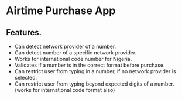 # Airtime Purchase App

## Features.
- Can detect network provider of a number.
- Can detect number of a specific network provider.
- Works for international code number for Nigeria.
- Validates if a number is in the correct format before purchase.
- Can restrict user from typing in a number, if no network provider is selected.
- Can restrict user from typing beyond expected digits of a number.(works for international code format also)
